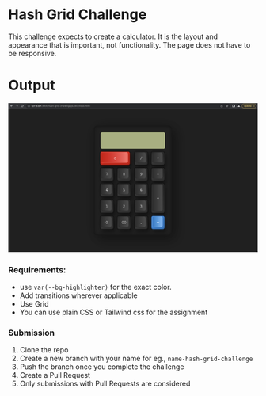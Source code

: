 # Hash Grid Challenge

This challenge expects to create a calculator. It is the layout and appearance that is important, not functionality. The page does not have to be responsive.

# Output
![Calculator Using Grid Layout](https://github.com/hash-insert/hash-grid-challenge/blob/main/Calculator%20Using%20Grid%20Layout.png?raw=true)

### Requirements:
- use `var(--bg-highlighter)` for the exact color.
- Add transitions wherever applicable
- Use Grid
- You can use plain CSS or Tailwind css for the assignment

### Submission
1. Clone the repo
2. Create a new branch with your name for eg., `name-hash-grid-challenge`
3. Push the branch once you complete the challenge
4. Create a Pull Request
5. Only submissions with Pull Requests are considered
